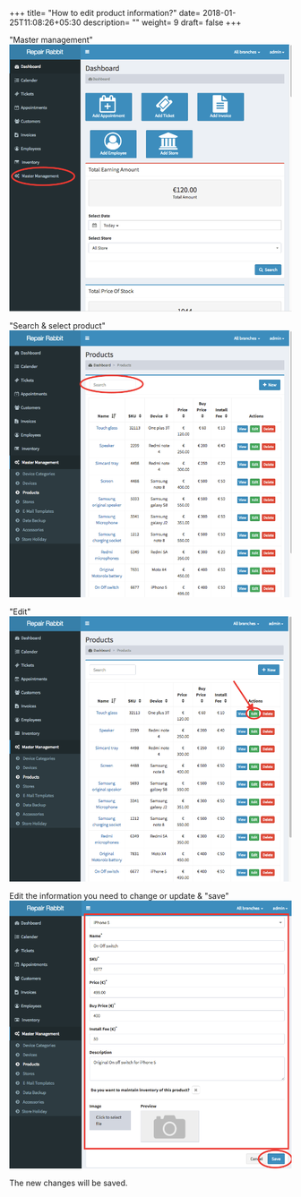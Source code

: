 +++
title= "How to edit product information?"
date= 2018-01-25T11:08:26+05:30
description= ""
weight= 9
draft= false
+++



"Master management"
![How to edit products?](/images/inventory/how_can_i_edit_product/go_to_master_management.png)


"Search & select product"
![How to edit products?](/images/inventory/how_can_i_edit_product/search_the_product.png)


"Edit"
![How to edit products?](/images/inventory/how_can_i_edit_product/click_edit.png)


Edit the information you need to change or update & "save"
![How to edit products?](/images/inventory/how_can_i_edit_product/edit_the_details_and_save.png)


The new changes will be saved.